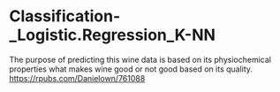 # Classification-_Logistic.Regression_K-NN
The purpose of predicting this wine data is based on its physiochemical properties what makes wine good or not good based on its quality.
https://rpubs.com/Danielown/761088
